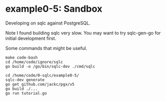 # example0-5: Sandbox

Developing on sqlc against PostgreSQL.

Note I found building sqlc very slow. You may want to try sqlc-gen-go for initial development first.

Some commands that might be useful.

	make code-bash
	cd /home/code/ignore/sqlc
	go build -o /go/bin/sqlc-dev ./cmd/sqlc

    cd /home/code/0-sqlc/example0-5/
    sqlc-dev generate
    go get github.com/jackc/pgx/v5
    go build ./...
    go run tutorial.go

